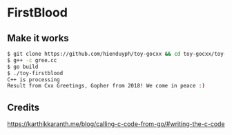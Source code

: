 # FirstBlood

## Make it works
```bash
$ git clone https://github.com/hienduyph/toy-gocxx && cd toy-gocxx/toy-firstblood
$ g++ -c gree.cc
$ go build
$ ./toy-firstblood
C++ is processing
Result from Cxx Greetings, Gopher from 2018! We come in peace :)
```
## Credits
https://karthikkaranth.me/blog/calling-c-code-from-go/#writing-the-c-code
